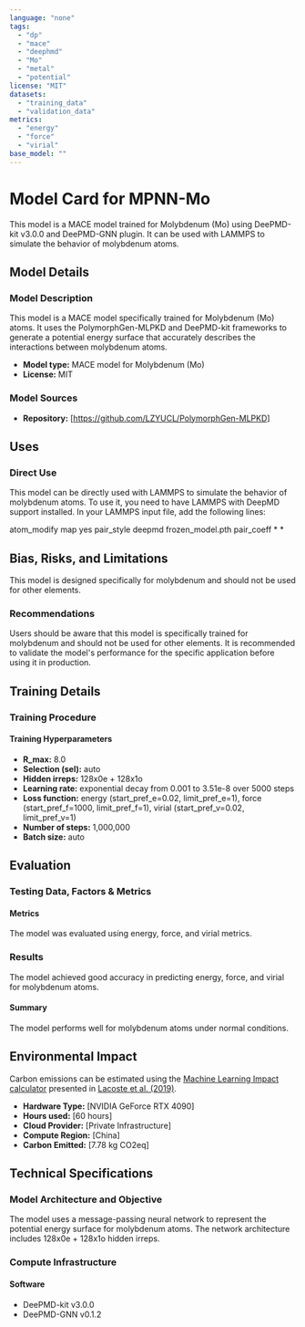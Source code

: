 ```yaml
---
language: "none"
tags:
  - "dp"
  - "mace"
  - "deephmd"
  - "Mo"
  - "metal"
  - "potential"
license: "MIT"
datasets:
  - "training_data"
  - "validation_data"
metrics:
  - "energy"
  - "force"
  - "virial"
base_model: ""
---
```


# Model Card for MPNN-Mo

This model is a MACE model trained for Molybdenum (Mo) using DeePMD-kit v3.0.0 and DeePMD-GNN plugin. It can be used with LAMMPS to simulate the behavior of molybdenum atoms.

## Model Details

### Model Description

This model is a MACE model specifically trained for Molybdenum (Mo) atoms. It uses the PolymorphGen-MLPKD and DeePMD-kit frameworks to generate a potential energy surface that accurately describes the interactions between molybdenum atoms.

- **Model type:** MACE model for Molybdenum (Mo)
- **License:** MIT

### Model Sources

- **Repository:** [https://github.com/LZYUCL/PolymorphGen-MLPKD]

## Uses

### Direct Use

This model can be directly used with LAMMPS to simulate the behavior of molybdenum atoms. To use it, you need to have LAMMPS with DeepMD support installed. In your LAMMPS input file, add the following lines:

atom_modify map yes
pair_style deepmd frozen_model.pth
pair_coeff * *


## Bias, Risks, and Limitations

This model is designed specifically for molybdenum and should not be used for other elements.

### Recommendations

Users should be aware that this model is specifically trained for molybdenum and should not be used for other elements. It is recommended to validate the model's performance for the specific application before using it in production.

## Training Details

### Training Procedure

#### Training Hyperparameters

- **R_max:** 8.0
- **Selection (sel):** auto
- **Hidden irreps:** 128x0e + 128x1o
- **Learning rate:** exponential decay from 0.001 to 3.51e-8 over 5000 steps
- **Loss function:** energy (start_pref_e=0.02, limit_pref_e=1), force (start_pref_f=1000, limit_pref_f=1), virial (start_pref_v=0.02, limit_pref_v=1)
- **Number of steps:** 1,000,000
- **Batch size:** auto

## Evaluation

### Testing Data, Factors & Metrics

#### Metrics

The model was evaluated using energy, force, and virial metrics.

### Results

The model achieved good accuracy in predicting energy, force, and virial for molybdenum atoms.

#### Summary

The model performs well for molybdenum atoms under normal conditions.

## Environmental Impact

Carbon emissions can be estimated using the [Machine Learning Impact calculator](https://mlco2.github.io/impact#compute) presented in [Lacoste et al. (2019)](https://arxiv.org/abs/1910.09700).

- **Hardware Type:** [NVIDIA GeForce RTX 4090]
- **Hours used:** [60 hours]
- **Cloud Provider:** [Private Infrastructure]
- **Compute Region:** [China]
- **Carbon Emitted:** [7.78 kg CO2eq]

## Technical Specifications

### Model Architecture and Objective

The model uses a message-passing neural network to represent the potential energy surface for molybdenum atoms. The network architecture includes 128x0e + 128x1o hidden irreps.

### Compute Infrastructure

#### Software

- DeePMD-kit v3.0.0
- DeePMD-GNN v0.1.2
